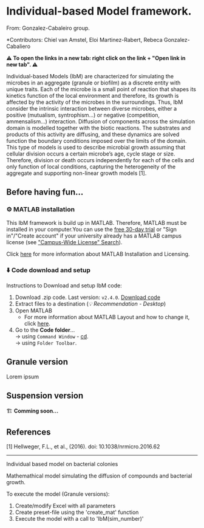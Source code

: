 # Individual-based Model framework.

From: Gonzalez-Cabaleiro group.

*Contributors: Chiel van Amstel, Eloi Martinez-Rabert, Rebeca Gonzalez-Cabaliero

**:warning: To open the links in a new tab: right click on the link + "Open link in new tab". :warning:**

Individual-based Models (IbM) are characterized for simulating the microbes in an 
aggregate (granule or biofilm) as a discrete entity with unique traits. Each of the microbe is 
a small point of reaction that shapes its kinetics function of the local environment and 
therefore, its growth is affected by the activity of the microbes in the surroundings. Thus, 
IbM consider the intrinsic interaction between diverse microbes, either a positive 
(mutualism, syntrophism…) or negative (competition, ammensalism…) interaction. Diffusion 
of components across the simulation domain is modelled together with the biotic reactions. 
The substrates and products of this activity are diffusing, and these dynamics are solved 
function the boundary conditions imposed over the limits of the domain. This type of models 
is used to describe microbial growth assuming that cellular division occurs a certain 
microbe’s age, cycle stage or size. Therefore, division or death occurs independently for 
each of the cells and only function of local conditions, capturing the heterogeneity of the aggregate 
and supporting non-linear growth models [1].


## Before having fun...

### :gear: MATLAB installation

This IbM framework is build up in MATLAB. Therefore, MATLAB must be installed in your 
computer.You can use the [free 30-day trial](https://www.mathworks.com/campaigns/products/trials.html?ef_id=CjwKCAjwqJSaBhBUEiwAg5W9p96Y1NtC8BCa4Pw_wm3sswXR27ZkvuHZtWMOMUntOrmDSc1Ib3MGCRoCILQQAvD_BwE:G:s&s_kwcid=AL!8664!3!463011314378!p!!g!!matlab%20downlaod&s_eid=ppc_6588247642&q=matlab%20downlaod&gclid=CjwKCAjwqJSaBhBUEiwAg5W9p96Y1NtC8BCa4Pw_wm3sswXR27ZkvuHZtWMOMUntOrmDSc1Ib3MGCRoCILQQAvD_BwE) or "Sign in"/"Create account" if your university already has a MATLAB campus license (see ["Campus-Wide License" Search](https://www.mathworks.com/academia/tah-support-program/eligibility.html)).

Click [here](https://www.mathworks.com/help/install/) for more information about MATLAB Installation and Licensing.

### :arrow_down: Code download and setup

Instructions to Download and setup IbM code:
1. Download .zip code. Last version: `v2.4.0`. [Download code](https://github.com/Computational-Platform-IbM/IbM/archive/refs/tags/v2.4.0.zip)
2. Extract files to a destination (*:bulb: Recommendation - Desktop*)
3. Open MATLAB
    - For more information about MATLAB Layout and how to change it, click [here](https://www.mathworks.com/help/matlab/matlab_env/change-the-desktop-layout.html).
4. Go to the **Code folder**...
    &#09;<br>→ using `Command Window` - [cd](https://www.mathworks.com/help/matlab/ref/cd.html).
    &#09;<br>→ using `Folder Toolbar`.

## Granule version

Lorem ipsum

## Suspension version

:building_construction: **Comming soon...**

## References

[1] Hellweger, F.L., et al., (2016). doi: 10.1038/nrmicro.2016.62

________________
Individual based model on bacterial colonies

Mathemathical model simulating the diffusion of compounds and bacterial growth.

To execute the model (Granule versions):

1. Create/modify Excel with all parameters
2. Create preset-file using the 'create_mat' function
3. Execute the model with a call to 'IbM(sim_number)'
